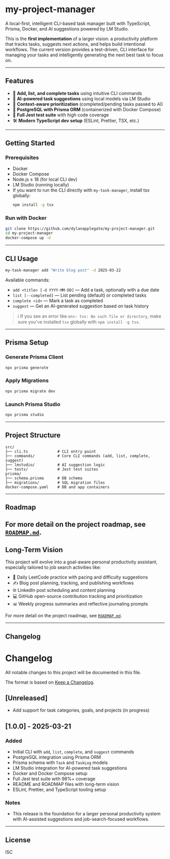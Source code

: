 # my-project-manager

A local-first, intelligent CLI-based task manager built with TypeScript, Prisma, Docker, and AI suggestions powered by LM Studio.

This is the **first implementation** of a larger vision: a productivity platform that tracks tasks, suggests next actions, and helps build intentional workflows. The current version provides a test-driven, CLI interface for managing your tasks and intelligently generating the next best task to focus on.

---

## Features

- 📌 **Add, list, and complete tasks** using intuitive CLI commands
- 🤖 **AI-powered task suggestions** using local models via LM Studio
- 🧠 **Context-aware prioritization** (completed/pending tasks passed to AI)
- 💾 **PostgreSQL with Prisma ORM** (containerized with Docker Compose)
- 🧪 **Full Jest test suite** with high code coverage
- 🛠️ **Modern TypeScript dev setup** (ESLint, Prettier, TSX, etc.)

---

## Getting Started

### Prerequisites

- Docker
- Docker Compose
- Node.js ≥ 18 (for local CLI dev)
- LM Studio (running locally)
- If you want to run the CLI directly with `my-task-manager`, install tsx globally:
  ```bash
  npm install -g tsx
  ```

### Run with Docker

```bash
git clone https://github.com/dylanapplegate/my-project-manager.git
cd my-project-manager
docker-compose up -d
```

---

## CLI Usage

```bash
my-task-manager add "Write blog post" -d 2025-03-22
```

Available commands:

- `add <title> [-d YYYY-MM-DD]` — Add a task, optionally with a due date
- `list [--completed]` — List pending (default) or completed tasks
- `complete <id>` — Mark a task as completed
- `suggest` — Get an AI-generated suggestion based on task history

> ℹ️ If you see an error like `env: tsx: No such file or directory`, make sure you've installed `tsx` globally with `npm install -g tsx`.

---

## Prisma Setup

### Generate Prisma Client

```bash
npx prisma generate
```

### Apply Migrations

```bash
npx prisma migrate dev
```

### Launch Prisma Studio

```bash
npx prisma studio
```

---

## Project Structure

```
src/
├── cli.ts             # CLI entry point
├── commands/          # Core CLI commands (add, list, complete, suggest)
├── lmstudio/          # AI suggestion logic
├── tests/             # Jest test suites
prisma/
├── schema.prisma      # DB schema
├── migrations/        # SQL migration files
docker-compose.yaml    # DB and app containers
```

---

## Roadmap

## For more detail on the project roadmap, see [`ROADMAP.md`](./ROADMAP.md).

## Long-Term Vision

This project will evolve into a goal-aware personal productivity assistant, especially tailored to job search activities like:

- 🧠 Daily LeetCode practice with pacing and difficulty suggestions
- ✍️ Blog post planning, tracking, and publishing workflows
- 🌐 LinkedIn post scheduling and content planning
- 💻 GitHub open-source contribution tracking and prioritization
- 📊 Weekly progress summaries and reflective journaling prompts

For more detail on the project roadmap, see [`ROADMAP.md`](./ROADMAP.md).

---

## Changelog

# Changelog

All notable changes to this project will be documented in this file.

The format is based on [Keep a Changelog](https://keepachangelog.com/en/1.0.0/).

## [Unreleased]

- Add support for task categories, goals, and projects (in progress)

## [1.0.0] - 2025-03-21

### Added

- Initial CLI with `add`, `list`, `complete`, and `suggest` commands
- PostgreSQL integration using Prisma ORM
- Prisma schema with `Task` and `TaskLog` models
- LM Studio integration for AI-powered task suggestions
- Docker and Docker Compose setup
- Full Jest test suite with 98%+ coverage
- README and ROADMAP files with long-term vision
- ESLint, Prettier, and TypeScript tooling setup

### Notes

- This release is the foundation for a larger personal productivity system with AI-assisted suggestions and job-search-focused workflows.

---

## License

ISC
